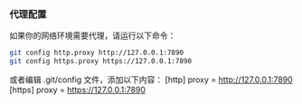 ### 代理配置

如果你的网络环境需要代理，请运行以下命令：

```bash
git config http.proxy http://127.0.0.1:7890
git config https.proxy https://127.0.0.1:7890
```

或者编辑 .git/config 文件，添加以下内容：
[http]
proxy = http://127.0.0.1:7890
[https]
proxy = https://127.0.0.1:7890
